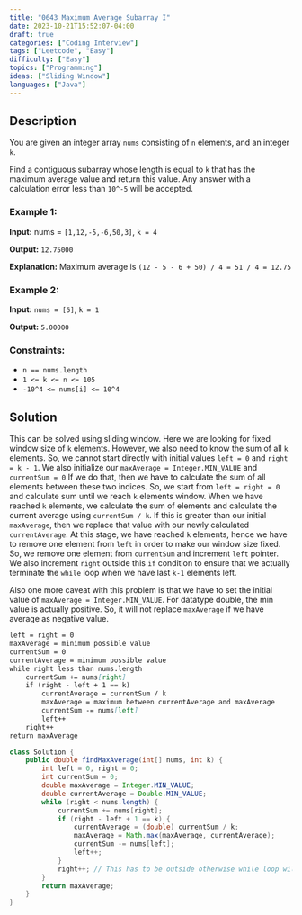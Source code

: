 ```yaml
---
title: "0643 Maximum Average Subarray I"
date: 2023-10-21T15:52:07-04:00
draft: true
categories: ["Coding Interview"]
tags: ["Leetcode", "Easy"]
difficulty: ["Easy"]
topics: ["Programming"]
ideas: ["Sliding Window"]
languages: ["Java"]
---
```


## Description

You are given an integer array `nums` consisting of `n` elements, and an integer `k`.

Find a contiguous subarray whose length is equal to `k` that has the maximum average value and return this value. Any answer with a calculation error less than `10^-5` will be accepted.

### Example 1:

**Input:** nums = `[1,12,-5,-6,50,3]`, `k = 4`

**Output:** `12.75000`

**Explanation:** Maximum average is `(12 - 5 - 6 + 50) / 4 = 51 / 4 = 12.75`

### Example 2:

**Input:** `nums = [5]`, `k = 1`

**Output:** `5.00000`

### Constraints:

- `n == nums.length`
- `1 <= k <= n <= 105`
- `-10^4 <= nums[i] <= 10^4`

## Solution

This can be solved using sliding window. Here we are looking for fixed window size of `k` elements. However, we also need to know the sum of all `k` elements. So, we cannot start directly with initial values `left = 0` and `right = k - 1`. We also initialize our `maxAverage = Integer.MIN_VALUE` and `currentSum = 0` If we do that, then we have to calculate the sum of all elements between these two indices. So, we start from `left = right = 0` and calculate sum until we reach `k` elements window. When we have reached `k` elements, we calculate the sum of elements and calculate the current average using `currentSum / k`. If this is greater than our initial `maxAverage`, then we replace that value with our newly calculated `currentAverage`. At this stage, we have reached `k` elements, hence we have to remove one element from `left` in order to make our window size fixed. So, we remove one element from `currentSum` and increment `left` pointer. We also increment `right` outside this `if` condition to ensure that we actually terminate the `while` loop when we have last `k-1` elements left.

Also one more caveat with this problem is that we have to set the initial value of `maxAverage = Integer.MIN_VALUE`. For datatype double, the min value is actually positive. So, it will not replace `maxAverage` if we have average as negative value.

```markdown
left = right = 0
maxAverage = minimum possible value
currentSum = 0
currentAverage = minimum possible value
while right less than nums.length
    currentSum += nums[right]
    if (right - left + 1 == k)
        currentAverage = currentSum / k
        maxAverage = maximum between currentAverage and maxAverage
        currentSum -= nums[left]
        left++
    right++
return maxAverage
```


```java
class Solution {
    public double findMaxAverage(int[] nums, int k) {
        int left = 0, right = 0;
        int currentSum = 0;
        double maxAverage = Integer.MIN_VALUE;
        double currentAverage = Double.MIN_VALUE;
        while (right < nums.length) {
            currentSum += nums[right];
            if (right - left + 1 == k) {
                currentAverage = (double) currentSum / k;
                maxAverage = Math.max(maxAverage, currentAverage);
                currentSum -= nums[left];
                left++;
            }
            right++; // This has to be outside otherwise while loop will not terminate
        }
        return maxAverage;
    }
}
```